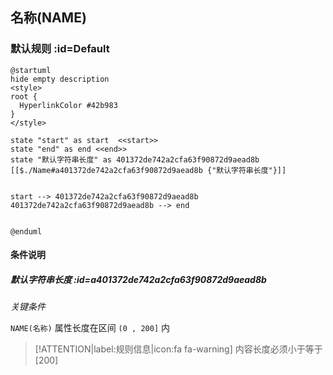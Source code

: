 ## 名称(NAME) <!-- {docsify-ignore-all} -->

   

### 默认规则 :id=Default

```plantuml
@startuml
hide empty description
<style>
root {
  HyperlinkColor #42b983
}
</style>

state "start" as start  <<start>>
state "end" as end <<end>>
state "默认字符串长度" as 401372de742a2cfa63f90872d9aead8b [[$./Name#a401372de742a2cfa63f90872d9aead8b {"默认字符串长度"}]]


start --> 401372de742a2cfa63f90872d9aead8b 
401372de742a2cfa63f90872d9aead8b --> end 


@enduml
```

#### 条件说明

##### 默认字符串长度 :id=a401372de742a2cfa63f90872d9aead8b


*关键条件*


`NAME(名称)` 属性长度在区间 `(0 , 200]` 内

> [!ATTENTION|label:规则信息|icon:fa fa-warning]
> 内容长度必须小于等于[200]







